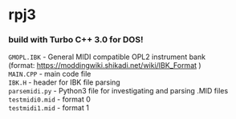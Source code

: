 # rpj3
### build with Turbo C++ 3.0 for DOS!<br>
`GMOPL.IBK` -
General MIDI compatible OPL2 instrument bank<br>
(format: https://moddingwiki.shikadi.net/wiki/IBK_Format )<br>
`MAIN.CPP` - 
main code file<br>
`IBK.H` - 
header for IBK file parsing<br>
`parsemidi.py` - 
Python3 file for investigating and parsing .MID files<br>
`testmidi0.mid` - format 0<br>
`testmidi1.mid` - format 1<br>